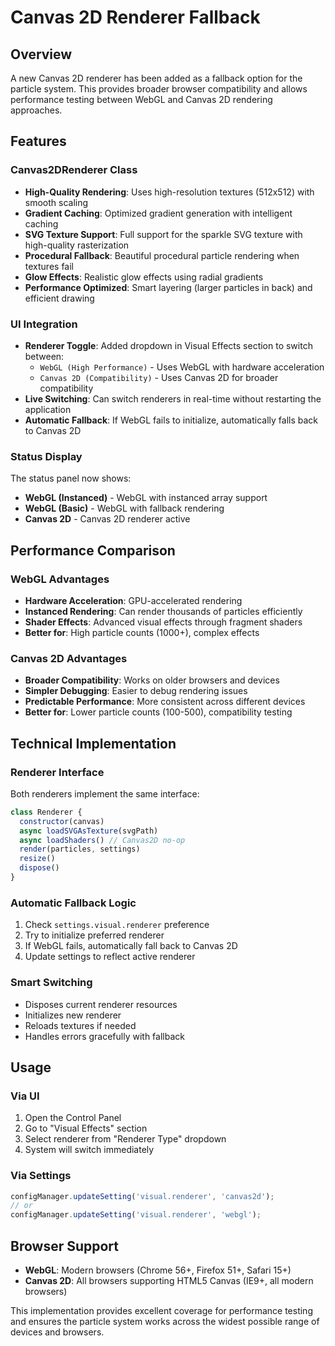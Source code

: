 # Canvas 2D Renderer Fallback

## Overview

A new Canvas 2D renderer has been added as a fallback option for the particle system. This provides broader browser compatibility and allows performance testing between WebGL and Canvas 2D rendering approaches.

## Features

### Canvas2DRenderer Class
- **High-Quality Rendering**: Uses high-resolution textures (512x512) with smooth scaling
- **Gradient Caching**: Optimized gradient generation with intelligent caching
- **SVG Texture Support**: Full support for the sparkle SVG texture with high-quality rasterization
- **Procedural Fallback**: Beautiful procedural particle rendering when textures fail
- **Glow Effects**: Realistic glow effects using radial gradients
- **Performance Optimized**: Smart layering (larger particles in back) and efficient drawing

### UI Integration
- **Renderer Toggle**: Added dropdown in Visual Effects section to switch between:
  - `WebGL (High Performance)` - Uses WebGL with hardware acceleration
  - `Canvas 2D (Compatibility)` - Uses Canvas 2D for broader compatibility
- **Live Switching**: Can switch renderers in real-time without restarting the application
- **Automatic Fallback**: If WebGL fails to initialize, automatically falls back to Canvas 2D

### Status Display
The status panel now shows:
- **WebGL (Instanced)** - WebGL with instanced array support
- **WebGL (Basic)** - WebGL with fallback rendering
- **Canvas 2D** - Canvas 2D renderer active

## Performance Comparison

### WebGL Advantages
- **Hardware Acceleration**: GPU-accelerated rendering
- **Instanced Rendering**: Can render thousands of particles efficiently
- **Shader Effects**: Advanced visual effects through fragment shaders
- **Better for**: High particle counts (1000+), complex effects

### Canvas 2D Advantages
- **Broader Compatibility**: Works on older browsers and devices
- **Simpler Debugging**: Easier to debug rendering issues
- **Predictable Performance**: More consistent across different devices
- **Better for**: Lower particle counts (100-500), compatibility testing

## Technical Implementation

### Renderer Interface
Both renderers implement the same interface:
```javascript
class Renderer {
  constructor(canvas)
  async loadSVGAsTexture(svgPath)
  async loadShaders() // Canvas2D no-op
  render(particles, settings)
  resize()
  dispose()
}
```

### Automatic Fallback Logic
1. Check `settings.visual.renderer` preference
2. Try to initialize preferred renderer
3. If WebGL fails, automatically fall back to Canvas 2D
4. Update settings to reflect active renderer

### Smart Switching
- Disposes current renderer resources
- Initializes new renderer
- Reloads textures if needed
- Handles errors gracefully with fallback

## Usage

### Via UI
1. Open the Control Panel
2. Go to "Visual Effects" section
3. Select renderer from "Renderer Type" dropdown
4. System will switch immediately

### Via Settings
```javascript
configManager.updateSetting('visual.renderer', 'canvas2d');
// or
configManager.updateSetting('visual.renderer', 'webgl');
```

## Browser Support

- **WebGL**: Modern browsers (Chrome 56+, Firefox 51+, Safari 15+)
- **Canvas 2D**: All browsers supporting HTML5 Canvas (IE9+, all modern browsers)

This implementation provides excellent coverage for performance testing and ensures the particle system works across the widest possible range of devices and browsers.
